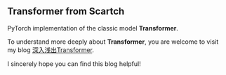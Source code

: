 ## Transformer from Scartch

PyTorch implementation of the classic model **Transformer**.

To understand more deeply about **Transformer**, you are welcome to visit my blog [深入浅出Transformer](https://nijikadesu.github.io/2024/09/27/dive-into-transformer/).

I sincerely hope you  can find this blog helpful!